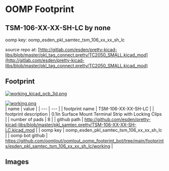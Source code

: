 # OOMP Footprint  
## TSM-106-XX-XX-SH-LC  by none  
  
oomp key: oomp_esden_pkl_samtec_tsm_106_xx_xx_sh_lc  
  
source repo at: [http://gitlab.com/esden/pretty-kicad-libs/blob/master/pkl_tag_connect.pretty/TC2050_SMALL.kicad_mod](http://gitlab.com/esden/pretty-kicad-libs/blob/master/pkl_tag_connect.pretty/TC2050_SMALL.kicad_mod)  
## Footprint  
  
[![working_kicad_pcb_3d.png](working_kicad_pcb_3d_600.png)](working_kicad_pcb_3d.png)  
  
[![working.png](working_600.png)](working.png)  
| name | value | 
| --- | --- | 
| footprint name | TSM-106-XX-XX-SH-LC | 
| footprint description | 0.1in Surface Mount Terminal Strip with Locking Clips | 
| number of pads | 8 | 
| github path | http://github.com/esden/pretty-kicad-libs/blob/master/pkl_samtec.pretty/TSM-106-XX-XX-SH-LC.kicad_mod | 
| oomp key | oomp_esden_pkl_samtec_tsm_106_xx_xx_sh_lc | 
| oomp bot github | https://github.com/oomlout/oomlout_oomp_footprint_bot/tree/main/footprints/esden_pkl_samtec_tsm_106_xx_xx_sh_lc/working | 
## Images  

